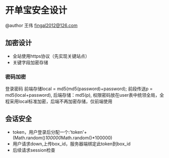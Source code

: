 # 开单宝安全设计

@author 王伟 fingal2012@126.com

## 加密设计

* 全站使用https协议（先实现关键站点）
* 关键字段加密存储

### 密码加密

 登录密码
 前端存储local = md5(md5(password)+password);
 前段传送p = md5(local+password),
 后端存储：md5(p),
 权限密码放在user表中统领全局，全程采用local标准加密，后端不再加密存储，仅前端使用

## 会话安全

* token，用户登录后分配一个:'token'+(Math.random()*100000*Math.random()*100000)
* 用户请求down,上传box_id，服务器端绑定此token到box_id
* 后续请求session检查
